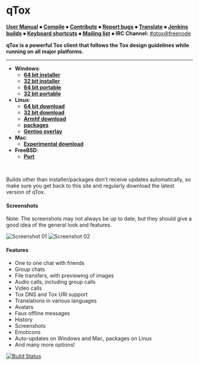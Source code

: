 qTox
======

 [**User Manual**](/doc/user_manual_en.md) **⦁** [**Compile**](/INSTALL.md) **⦁** [**Contribute**](https://github.com/tux3/qTox/wiki#contributing) **⦁** [**Report bugs**](https://github.com/tux3/qTox/wiki/Writing-Useful-Bug-Reports) **⦁** [**Translate**](https://github.com/tux3/qTox/wiki/Translating) **⦁** [**Jenkins builds**](https://build.tox.chat/) **⦁** [**Keyboard shortcuts**](https://github.com/tux3/qTox/wiki/Keyboard-shortcuts) **⦁** [**Mailing list**](https://lists.tox.chat) **⦁** **IRC Channel:** [#qtox@freenode](https://webchat.freenode.net/?channels=qtox)

**qTox is a powerful Tox client that follows the Tox design guidelines while running on all major platforms.**

----

* **Windows**:
  - [**64 bit installer**](https://build.tox.chat/view/qtox/job/qTox_pkg_windows_x86-64_stable_release/lastSuccessfulBuild/artifact/setup-qtox.exe)
  - [**32 bit installer**](https://build.tox.chat/view/qtox/job/qTox_pkg_windows_x86_stable_release/lastSuccessfulBuild/artifact/setup-qtox.exe)
  - [**64 bit portable**](https://build.tox.chat/job/qTox_build_windows_x86-64_release/lastSuccessfulBuild/artifact/qTox_build_windows_x86-64_release.zip)
  - [**32 bit portable**](https://build.tox.chat/job/qTox_build_windows_x86_release/lastSuccessfulBuild/artifact/qTox_build_windows_x86_release.zip)
* **Linux**:
  - [**64 bit download**](https://build.tox.chat/view/Clients/job/qTox_build_linux_x86-64_release/lastSuccessfulBuild/artifact/qTox_build_linux_x86-64_release.tar.xz)
  - [**32 bit download**](https://build.tox.chat/view/Clients/job/qTox_build_linux_x86_release/lastSuccessfulBuild/artifact/qTox_build_linux_x86_release.tar.xz)
  - [**Armhf download**](https://build.tox.chat/job/qTox-qt5.4.2_build_linux_armhf_release/lastSuccessfulBuild/artifact/qTox-qt5.4.2_build_linux_armhf_release.tar.xz)
  - [**packages**](/INSTALL.md#simple-install)
  - [**Gentoo overlay**](https://github.com/zetok/gentoo-overlay-tox)
* **Mac**:
  - [**Experimental download**](https://github.com/RowenStipe/qTox-OSX/releases)
* **FreeBSD**:
  - [**Port**](/INSTALL.md#freebsd-easy)
<br/>

Builds other than installer/packages don't receive updates automatically, so make sure you get back to this site and regularly download the latest version of qTox.


#### Screenshots
Note: The screenshots may not always be up to date, but they should give a good idea of the general look and features.


![Screenshot 01](https://i.imgur.com/hwGmDeK.png)
![Screenshot 02](https://i.imgur.com/tmX8z9s.png)


#### Features

- One to one chat with friends
- Group chats
- File transfers, with previewing of images
- Audio calls, including group calls
- Video calls
- Tox DNS and Tox URI support
- Translations in various languages
- Avatars
- Faux offline messages
- History
- Screenshots
- Emoticons
- Auto-updates on Windows and Mac, packages on Linux
- And many more options!

[![Build Status](https://travis-ci.org/tux3/qTox.svg)](https://travis-ci.org/tux3/qTox)
